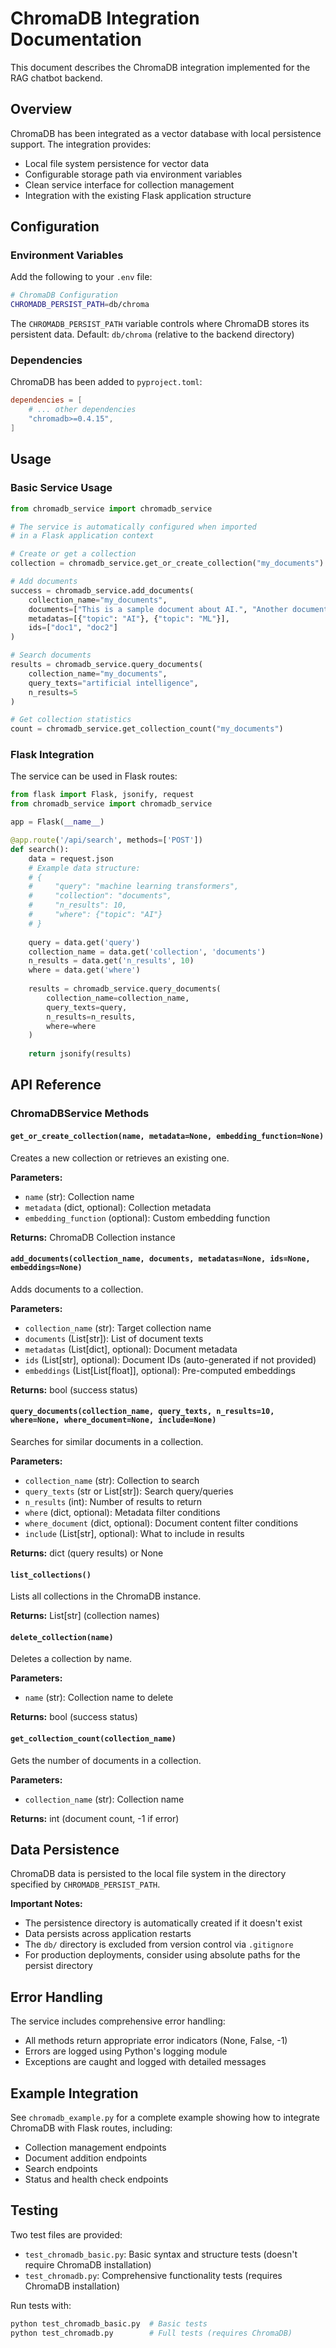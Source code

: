 # ChromaDB Integration Documentation

This document describes the ChromaDB integration implemented for the RAG chatbot backend.

## Overview

ChromaDB has been integrated as a vector database with local persistence support. The integration provides:

- Local file system persistence for vector data
- Configurable storage path via environment variables
- Clean service interface for collection management
- Integration with the existing Flask application structure

## Configuration

### Environment Variables

Add the following to your `.env` file:

```bash
# ChromaDB Configuration
CHROMADB_PERSIST_PATH=db/chroma
```

The `CHROMADB_PERSIST_PATH` variable controls where ChromaDB stores its persistent data. 
Default: `db/chroma` (relative to the backend directory)

### Dependencies

ChromaDB has been added to `pyproject.toml`:

```toml
dependencies = [
    # ... other dependencies
    "chromadb>=0.4.15",
]
```

## Usage

### Basic Service Usage

```python
from chromadb_service import chromadb_service

# The service is automatically configured when imported
# in a Flask application context

# Create or get a collection
collection = chromadb_service.get_or_create_collection("my_documents")

# Add documents
success = chromadb_service.add_documents(
    collection_name="my_documents",
    documents=["This is a sample document about AI.", "Another document about ML."],
    metadatas=[{"topic": "AI"}, {"topic": "ML"}],
    ids=["doc1", "doc2"]
)

# Search documents
results = chromadb_service.query_documents(
    collection_name="my_documents",
    query_texts="artificial intelligence",
    n_results=5
)

# Get collection statistics
count = chromadb_service.get_collection_count("my_documents")
```

### Flask Integration

The service can be used in Flask routes:

```python
from flask import Flask, jsonify, request
from chromadb_service import chromadb_service

app = Flask(__name__)

@app.route('/api/search', methods=['POST'])
def search():
    data = request.json
    # Example data structure:
    # {
    #     "query": "machine learning transformers",
    #     "collection": "documents",
    #     "n_results": 10,
    #     "where": {"topic": "AI"}
    # }
    
    query = data.get('query')
    collection_name = data.get('collection', 'documents')
    n_results = data.get('n_results', 10)
    where = data.get('where')
    
    results = chromadb_service.query_documents(
        collection_name=collection_name,
        query_texts=query,
        n_results=n_results,
        where=where
    )
    
    return jsonify(results)
```

## API Reference

### ChromaDBService Methods

#### `get_or_create_collection(name, metadata=None, embedding_function=None)`
Creates a new collection or retrieves an existing one.

**Parameters:**
- `name` (str): Collection name
- `metadata` (dict, optional): Collection metadata
- `embedding_function` (optional): Custom embedding function

**Returns:** ChromaDB Collection instance

#### `add_documents(collection_name, documents, metadatas=None, ids=None, embeddings=None)`
Adds documents to a collection.

**Parameters:**
- `collection_name` (str): Target collection name
- `documents` (List[str]): List of document texts
- `metadatas` (List[dict], optional): Document metadata
- `ids` (List[str], optional): Document IDs (auto-generated if not provided)
- `embeddings` (List[List[float]], optional): Pre-computed embeddings

**Returns:** bool (success status)

#### `query_documents(collection_name, query_texts, n_results=10, where=None, where_document=None, include=None)`
Searches for similar documents in a collection.

**Parameters:**
- `collection_name` (str): Collection to search
- `query_texts` (str or List[str]): Search query/queries
- `n_results` (int): Number of results to return
- `where` (dict, optional): Metadata filter conditions
- `where_document` (dict, optional): Document content filter conditions
- `include` (List[str], optional): What to include in results

**Returns:** dict (query results) or None

#### `list_collections()`
Lists all collections in the ChromaDB instance.

**Returns:** List[str] (collection names)

#### `delete_collection(name)`
Deletes a collection by name.

**Parameters:**
- `name` (str): Collection name to delete

**Returns:** bool (success status)

#### `get_collection_count(collection_name)`
Gets the number of documents in a collection.

**Parameters:**
- `collection_name` (str): Collection name

**Returns:** int (document count, -1 if error)

## Data Persistence

ChromaDB data is persisted to the local file system in the directory specified by `CHROMADB_PERSIST_PATH`. 

**Important Notes:**
- The persistence directory is automatically created if it doesn't exist
- Data persists across application restarts
- The `db/` directory is excluded from version control via `.gitignore`
- For production deployments, consider using absolute paths for the persist directory

## Error Handling

The service includes comprehensive error handling:
- All methods return appropriate error indicators (None, False, -1)
- Errors are logged using Python's logging module
- Exceptions are caught and logged with detailed messages

## Example Integration

See `chromadb_example.py` for a complete example showing how to integrate ChromaDB with Flask routes, including:
- Collection management endpoints
- Document addition endpoints
- Search endpoints
- Status and health check endpoints

## Testing

Two test files are provided:
- `test_chromadb_basic.py`: Basic syntax and structure tests (doesn't require ChromaDB installation)
- `test_chromadb.py`: Comprehensive functionality tests (requires ChromaDB installation)

Run tests with:
```bash
python test_chromadb_basic.py  # Basic tests
python test_chromadb.py        # Full tests (requires ChromaDB)
```